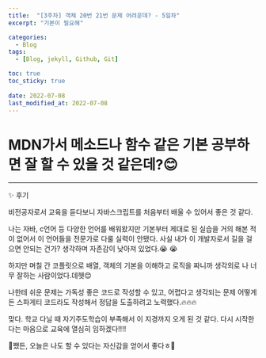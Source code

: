 ```yaml
---
title:  "[3주차] 객체 20번 21번 문제 어려운데? - 5일차"
excerpt: "기본이 필요해"

categories:
  - Blog
tags:
  - [Blog, jekyll, Github, Git]

toc: true
toc_sticky: true
 
date: 2022-07-08
last_modified_at: 2022-07-08
---
```


# MDN가서 메소드나 함수 같은 기본 공부하면 잘 할 수 있을 것 같은데?😊
***

✨ 후기

비전공자로서 교육을 듣다보니 자바스크립트를 처음부터 배울 수 있어서 좋은 것 같다.

나는 자바, c언어 등 다양한 언어를 배워왔지만 기본부터 제대로 된 실습을 거의 해본 적이 없어서 이 언어들을 전문가로 다룰 실력이 안됐다. 
사실 내가 이 개발자로서 길을 걸으면 안되는 건가? 생각하며 자존감이 낮아져 있었다.😭 😭  

하지만 며칠 간 코플릿으로 배열, 객체의 기본을 이해하고 로직을 짜니까 생각외로 나 너무 잘하는 사람이었다.데헷😊 

나한테 쉬운 문제는 가독성 좋은 코드로 작성할 수 있고, 어렵다고 생각되는 문제 어떻게든 스파게티 코드라도 작성해서 정답을 도출하려고 노력했다.🔥🔥🔥

맞다.
학교 다닐 때 자기주도학습이 부족해서 이 지경까지 오게 된 것 같다. 다시 시작한다는 마음으로 교육에 열심히 임하겠다!!!!

💜쨌든, 오늘은 나도 할 수 있다는 자신감을 얻어서 좋다ㅎ💜






